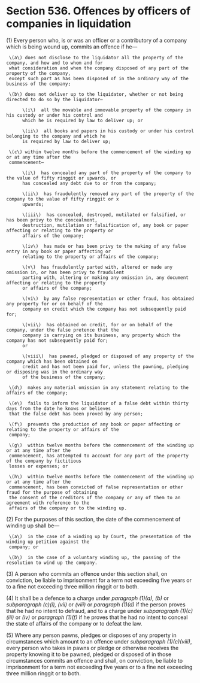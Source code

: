 # Section 536. Offences by officers of companies in liquidation

\(1\) Every person who, is or was an officer or a contributory of a company which is being wound up, commits an offence if he—

     \(a\) does not disclose to the liquidator all the property of the company, and how and to whom and for                       
     what consideration and when the company disposed of any part of the property of the company,                 
     except such part as has been disposed of in the ordinary way of the business of the company;

     \(b\) does not deliver up to the liquidator, whether or not being directed to do so by the liquidator—

          \(i\)  all the movable and immovable property of the company in his custody or under his control and   
          which he is required by law to deliver up; or

          \(ii\)  all books and papers in his custody or under his control belonging to the company and which he   
          is required by law to deliver up;

     \(c\) within twelve months before the commencement of the winding up or at any time after the   
     commencement—

          \(i\)  has concealed any part of the property of the company to the value of fifty ringgit or upwards, or   
          has concealed any debt due to or from the company;

          \(ii\)  has fraudulently removed any part of the property of the company to the value of fifty ringgit or x  
          upwards;

          \(iii\)  has concealed, destroyed, mutilated or falsified, or has been privy to the concealment,                                                      
          destruction, mutilation or falsification of, any book or paper affecting or relating to the property or                                                  
          affairs of the company;

          \(iv\)  has made or has been privy to the making of any false entry in any book or paper affecting or   
          relating to the property or affairs of the company;

          \(v\)  has fraudulently parted with, altered or made any omission in, or has been privy to fraudulent                       
          parting with, altering or making any omission in, any document affecting or relating to the property                                                       
          or affairs of the company;

          \(vi\)  by any false representation or other fraud, has obtained any property for or on behalf of the   
          company on credit which the company has not subsequently paid for;

          \(vii\)  has obtained on credit, for or on behalf of the company, under the false pretence that the   
          company is carrying on its business, any property which the company has not subsequently paid for;   
          or

          \(viii\)  has pawned, pledged or disposed of any property of the company which has been obtained on                       
          credit and has not been paid for, unless the pawning, pledging or disposing was in the ordinary way                            
          of the business of the company;

     \(d\)  makes any material omission in any statement relating to the affairs of the company;

     \(e\)  fails to inform the liquidator of a false debt within thirty days from the date he knows or believes   
     that the false debt has been proved by any person;

     \(f\)  prevents the production of any book or paper affecting or relating to the property or affairs of the   
     company;

     \(g\)  within twelve months before the commencement of the winding up or at any time after the                
     commencement, has attempted to account for any part of the property of the company by fictitious                       
     losses or expenses; or

     \(h\)  within twelve months before the commencement of the winding up or at any time after the                                                       
     commencement, has been convicted of false representation or other fraud for the purpose of obtaining                       
     the consent of the creditors of the company or any of them to an agreement with reference to the         
     affairs of the company or to the winding up.

\(2\) For the purposes of this section, the date of the commencement of winding up shall be—

     \(a\)  in the case of a winding up by Court, the presentation of the winding up petition against the   
     company; or

     \(b\)  in the case of a voluntary winding up, the passing of the resolution to wind up the company.

\(3\) A person who commits an offence under this section shall, on conviction, be liable to imprisonment for a term not exceeding five years or to a fine not exceeding three million ringgit or to both.

\(4\) It shall be a defence to a charge under _paragraph \(1\)\(a\), \(b\)_ or _subparagraph \(c\)\(i\), \(vii\)_ or _\(viii\)_ or _paragraph \(1\)\(d\)_ if the person proves that he had no intent to defraud, and to a charge under _subparagraph \(1\)\(c\)\(iii\)_ or _\(iv\)_ or _paragraph \(1\)\(f\)_ if he proves that he had no intent to conceal the state of affairs of the company or to defeat the law.

\(5\) Where any person pawns, pledges or disposes of any property in circumstances which amount to an offence under _subparagraph \(1\)\(c\)\(viii\)_, every person who takes in pawns or pledge or otherwise receives the property knowing it to be pawned, pledged or disposed of in those circumstances commits an offence and shall, on conviction, be liable to imprisonment for a term not exceeding five years or to a fine not exceeding three million ringgit or to both.

